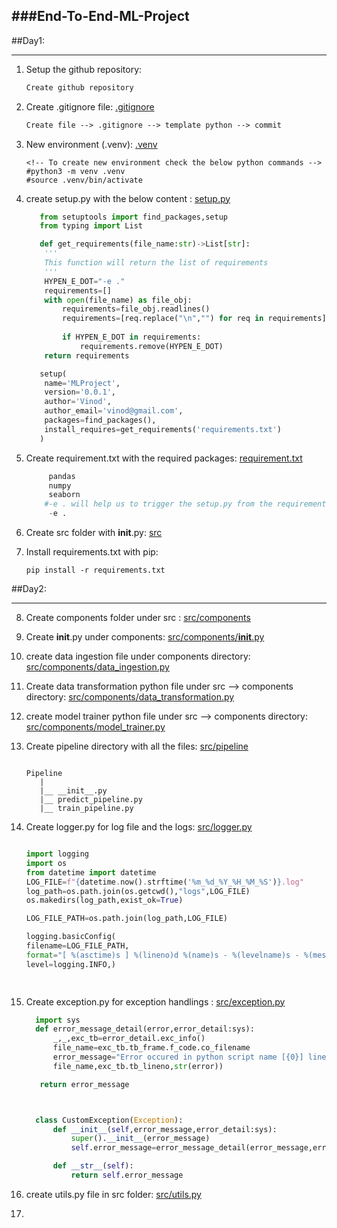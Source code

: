###End-To-End-ML-Project
---

##Day1:
***

1) Setup the github repository:

   ```markdown
   Create github repository
   ```

3) Create .gitignore file: [.gitignore](.gitignore)

   ```markdown
   Create file --> .gitignore --> template python --> commit
   ```
   
5) New environment (.venv): [.venv](.venv)
   

   ```shell
   <!-- To create new environment check the below python commands -->
   #python3 -m venv .venv
   #source .venv/bin/activate
   ```
6) create setup.py with the below content : [setup.py](setup.py)

   ```python
      from setuptools import find_packages,setup
      from typing import List

      def get_requirements(file_name:str)->List[str]:
       '''
       This function will return the list of requirements
       '''
       HYPEN_E_DOT="-e ."
       requirements=[]
       with open(file_name) as file_obj:
           requirements=file_obj.readlines()
           requirements=[req.replace("\n","") for req in requirements]
        
           if HYPEN_E_DOT in requirements:
               requirements.remove(HYPEN_E_DOT)
       return requirements

      setup(
       name='MLProject',
       version='0.0.1',
       author='Vinod',
       author_email='vinod@gmail.com',
       packages=find_packages(),
       install_requires=get_requirements('requirements.txt')
      )
   ```
7) Create requirement.txt with the required packages: [requirement.txt](requirements.txt)

    ```python
         pandas
         numpy
         seaborn
        #-e . will help us to trigger the setup.py from the requirement.txt. when we try to install the requirements.txt with pip install -r requirement.txt
         -e .
    ```
    
8) Create src folder with __init__.py: [src](src)

9) Install requirements.txt with pip:

   ```shell
   pip install -r requirements.txt
   
   ```
   
##Day2:
***

8) Create components folder under src : [src/components](src/components)

9) Create __init__.py under components: [src/components/__init__.py](src/components/__init__.py)

10) create data ingestion file under components directory: [src/components/data_ingestion.py](src/components/data_ingestion.py)

11) Create data transformation python file under src --> components directory: [src/components/data_transformation.py](src/components/data_transformation.py)

12) create model trainer python file under src --> components directory: [src/components/model_trainer.py](src/components/model_trainer.py)

13) Create pipeline directory with all the files: [src/pipeline](src/pipeline)

    ```shell
    
    Pipeline
       |
       |__ __init__.py
       |__ predict_pipeline.py
       |__ train_pipeline.py
    
    ```
14) Create logger.py for  log file and the logs: [src/logger.py](src/logger.py)

    ```python
    
    import logging
    import os
    from datetime import datetime
    LOG_FILE=f"{datetime.now().strftime('%m_%d_%Y_%H_%M_%S')}.log"
    log_path=os.path.join(os.getcwd(),"logs",LOG_FILE)
    os.makedirs(log_path,exist_ok=True)

    LOG_FILE_PATH=os.path.join(log_path,LOG_FILE)

    logging.basicConfig(
    filename=LOG_FILE_PATH,
    format="[ %(asctime)s ] %(lineno)d %(name)s - %(levelname)s - %(message)s",
    level=logging.INFO,)

      
    ```

15) Create exception.py for exception handlings : [src/exception.py](src/exception.py)

    ```python
      import sys
      def error_message_detail(error,error_detail:sys):
          _,_,exc_tb=error_detail.exc_info()
          file_name=exc_tb.tb_frame.f_code.co_filename
          error_message="Error occured in python script name [{0}] line number [{1}] error message[{2}]".format(
          file_name,exc_tb.tb_lineno,str(error))

       return error_message

    

      class CustomException(Exception):
          def __init__(self,error_message,error_detail:sys):
              super().__init__(error_message)
              self.error_message=error_message_detail(error_message,error_detail=error_detail)
    
          def __str__(self):
              return self.error_message

    ```

16) create utils.py file in src folder:  [src/utils.py](src/utils.py)

17) 
